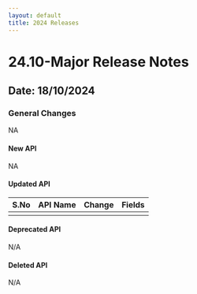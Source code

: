 ```yaml
---
layout: default
title: 2024 Releases
---
```

# 24.10-Major Release Notes

## Date: 18/10/2024

### General Changes

NA

#### New API

NA


#### Updated API

| S.No | API Name                           | Change                        | Fields                                                                                                                                                                                                                                                                                                                                                                   |
|------|------------------------------------|-------------------------------|--------------------------------------------------------------------------------------------------------------------------------------------------------------------------------------------------------------------------------------------------------------------------------------------------------------------------------------------------------------------------|
|   |  |   |                                                                                                                                                                                          |                                                                                                                                                                                                                                                                                                                                              |

#### Deprecated API

N/A

#### Deleted API

N/A
